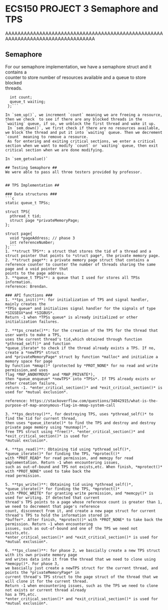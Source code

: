 # ECS150 PROJECT 3 Semaphore and TPS #
AAAAAAAAAAAAAAAAAAAAAAAAAAAAAAAAAAAAAAAAAAAAAAAAAAAAAAAAAAAAAAAAAAAAAAAAAAAAAAAA
## Semaphore ##  
For our semaphore implementation, we have a semaphore struct and it contains a  
counter to store number of resources available and a queue to store blocked  
threads.  

```cstruct semaphore {  
  int count;  
  queue_t waiting;  
 };``` 

In `sem_up()`, we increment `count` meaning we are freeing a resource, then we check  to see if there are any blocked threads in the `waiting` queue, if so, we unblock the first thread and wake it up.
 In `sem_down()`, we first check if there are no resources available, we block the thread and put it into `waiting` queue. Then we decrement `count` meaning to remove a resource.  
 As for entering and exiting critical sections, we enter a critical section when we want to modify `count` or `waiting` queue, then exit critical section when we are done modifying.
 
In `sem_getvalue()`
 
## Testing Semaphore ##  
We were able to pass all three testers provided by professor.


## TPS Implementation ##

### Data structures ###  
```c
static queue_t TPSs;

struct TPS{
  pthread_t tid;
  struct page *privateMemoryPage; 
};

struct page{
  void *pageAddress; // phase 3
  int referenceNumber;
};```
1. **struct TPS**: a struct that stores the tid of a thread and a struct pointer that points to *struct page*, the private memory page.
2. **struct page**: a private memory page struct that contains a reference counter to counter the number of threads sharing the same page and a void pointer that 
points to the page address.
3. **queue_t TPSs**: a queue that I used for stores all TPSs information.
reference: Brendan.

### API functions ###
1. **tps_init()**: for initialization of TPS and signal handler, mainly creates the 
*TPSs queue* and initializes signal handler for the signals of type *SIGSEGV*and *SIGBUS*.
Return -1 when *TPSs queue* is already initialized or other initialization failures.

2. **tps_create()**: for the creation of the TPS for the thread that user wants to make a TPS,
uses the current thread's tid,which obtained through function *pthread_self()* and function 
*queue_iterate* to check if the thread already exists a TPS. If no, create a *newTPS* struct
and *privateMemoryPage* struct by function *malloc* and initialize a memory space for page 
by function *mmap()* (protected by *PROT_NONE* for no read and write permission,and uses 
flag *MAP_ANONYMOUS* and *MAP_PRIVATE*), 
then *queue_enqueue* *newTPS* into *TPSs*. If TPS already exists or other creation failure, 
return -1. *enter_critical_section()* and *exit_critical_section()* is used for *mutual exclusion*.

reference: https://stackoverflow.com/questions/34042915/what-is-the-purpose-of-map-anonymous-flag-in-mmap-system-call

3. **tps_destroy()**, for destroying TPS, uses *pthread_self()* to find the tid for current thread,
then uses *queue_iterate()* to find the TPS and destroy and destroy private page memory using *munmap()*,
free TPS struct using *free()*. *enter_critical_section()* and *exit_critical_section()* is used for 
*mutual exclusion*.

4. **tps_read()**: Obtaining tid using *pthread_self()*, *queue_iterate()* for finding the TPS, *mprotect()*
with *PROT_READ* for read permission, and memcpy for read implementation. Return -1 when encountering issues, 
such as out-of-bound and TPS not exists,etc. When finish, *mprotect()* with *PROT_NONE* used to take back the
read permission.

5. **tps_write()**: Obtaining tid using *pthread_self()*, *queue_iterate()* for finding the TPS, *mprotect()*
with *PROC_WRITE* for granting write permission, and *memcpy()* is used for writing. If detected that current
thread's TPS points to a page whose reference count is greater than 1, we need to decrement that page's reference
count, disconnect from it, and create a new page struct for current thread's TPS to hold the information stored in
*buffer*. After finish, *mprotect()* with *PROT_NONE* to take back the permission. Return -1 when encountering 
issues, such as out-of-bound and one of the TPS we need not exists,etc.
*enter_critical_section()* and *exit_critical_section()* is used for *mutual exclusion*.

6. **tps_clone()**: for phase 2, we bascially create a new TPS struct with its own private memory page
and writes data into it from the thread that we need to clone using *memcpy()*. For phase 3,
we bascially just create a newTPS struct for the current thread, and points the *privateMemoryPage* in
current thread's TPS struct to the page struct of the thread that we will clone it for the current thread.
Return -1 when encountering issues, such as the TPS we need to clone not exists or current thread already
has a TPS,etc.
*enter_critical_section()* and *exit_critical_section()* is used for *mutual exclusion*.
